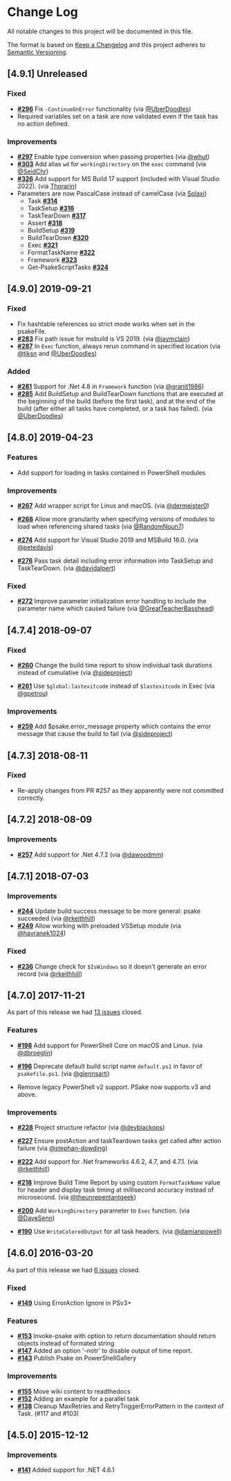 # Change Log

All notable changes to this project will be documented in this file.

The format is based on [Keep a Changelog](http://keepachangelog.com/)
and this project adheres to [Semantic Versioning](http://semver.org/).

## [4.9.1] Unreleased

### Fixed

- [**#296**](https://github.com/psake/psake/pull/296) Fix `-ContinueOnError` functionality (via [@UberDoodles](https://github.com/UberDoodles))
- Required variables set on a task are now validated even if the task has no action defined.

### Improvements

- [**#297**](https://github.com/psake/psake/pull/297) Enable type conversion when passing properties (via [@whut](https://github.com/whut))
- [**#303**](https://github.com/psake/psake/pull/303) Add alias `wd` for `workingDirectory` on the `exec` command (via [@SeidChr](https://github.com/SeidChr))
- [**#326**](https://github.com/psake/psake/pull/326) Add support for MS Build 17 support (included with Visual Studio 2022). (via [Thorarin](https://github.com/Thorarin))
- Parameters are now PascalCase instead of camelCase (via [Splaxi](https://github.com/Splaxi))
   - Task [**#314**](https://github.com/psake/psake/pull/314)
   - TaskSetup [**#316**](https://github.com/psake/psake/pull/316)
   - TaskTearDown [**#317**](https://github.com/psake/psake/pull/317)
   - Assert [**#318**](https://github.com/psake/psake/pull/318)
   - BuildSetup [**#319**](https://github.com/psake/psake/pull/319)
   - BuildTearDown [**#320**](https://github.com/psake/psake/pull/320)
   - Exec [**#321**](https://github.com/psake/psake/pull/321)
   - FormatTaskName [**#322**](https://github.com/psake/psake/pull/322)
   - Framework [**#323**](https://github.com/psake/psake/pull/323)
   - Get-PsakeScriptTasks [**#324**](https://github.com/psake/psake/pull/324)

## [4.9.0] 2019-09-21

### Fixed

- Fix hashtable references so strict mode works when set in the psakeFile.
- [**#283**](https://github.com/psake/psake/pull/283) Fix path issue for msbuild is VS 2019. (via [@jaymclain](https://github.com/jaymclain))
- [**#287**](https://github.com/psake/psake/pull/287) In `Exec` function, always rerun command in specified location (via [@tiksn](https://github.com/tiksn) and [@UberDoodles](https://github.com/UberDoodles))

### Added

- [**#281**](https://github.com/psake/psake/pull/281) Support for .Net 4.8 in `Framework` function (via [@granit1986](https://github.com/granit1986))
- [**#285**](https://github.com/psake/psake/pull/285) Add BuildSetup and BuildTearDown functions that are executed at the beginning of the build (before the first task), and at the end of the build (after either all tasks have completed, or a task has failed). (via [@UberDoodles](https://github.com/UberDoodles))

## [4.8.0] 2019-04-23

### Features

- Add support for loading in tasks contained in PowerShell modules

### Improvements

- [**#267**](https://github.com/psake/psake/pull/267) Add wrapper script for Linux and macOS. (via [@dermeister0](https://github.com/dermeister0))

- [**#268**](https://github.com/psake/psake/pull/268) Allow more granularity when specifying versions of modules to load when referencing shared tasks (via [@RandomNoun7](https://github.com/RandomNoun7))

- [**#274**](https://github.com/psake/psake/pull/274) Add support for Visual Studio 2019 and MSBuild 16.0. (via [@petedavis](https://github.com/petedavis))

- [**#276**](https://github.com/psake/psake/pull/276) Pass task detail including error information into TaskSetup and TaskTearDown. (via [@davidalpert](https://github.com/davidalpert))

### Fixed

- [**#272**](https://github.com/psake/psake/pull/272) Improve parameter initialization error handling to include the parameter name which caused failure (via [@GreatTeacherBasshead](https://github.com/GreatTeacherBasshead))

## [4.7.4] 2018-09-07

### Fixed

- [**#260**](https://github.com/psake/psake/pull/260) Change the build time report to show individual task durations instead of cumulative (via [@sideproject](https://github.com/sideproject))

- [**#261**](https://github.com/psake/psake/pull/261) Use `$global:lastexitcode` instead of `$lastexitcode` in Exec (via [@gpetrou](https://github.com/gpetrou))

### Improvements

- [**#259**](https://github.com/psake/psake/pull/259) Add $psake.error_message property which contains the error message that cause the build to fail (via [@sideproject](https://github.com/sideproject))

## [4.7.3] 2018-08-11

### Fixed

- Re-apply changes from PR #257 as they apparently were not committed correctly.

## [4.7.2] 2018-08-09

### Improvements

- [**#257**](https://github.com/psake/psake/pull/257) Add support for .Net 4.7.2 (via [@dawoodmm](https://github.com/dawoodmm))

## [4.7.1] 2018-07-03

### Improvements

- [**#244**](https://github.com/psake/psake/pull/244) Update build success message to be more general: psake succeeded (via [@rkeithhill](https://github.com/rkeithhill))
- [**#249**](https://github.com/psake/psake/pull/249) Allow working with preloaded VSSetup module (via [@havranek1024](https://github.com/havranek1024))

### Fixed

- [**#236**](https://github.com/psake/psake/pull/236) Change check for `$IsWindows` so it doesn't generate an error record (via [@rkeithhill](https://github.com/rkeithhill))

## [4.7.0] 2017-11-21

As part of this release we had [13 issues](https://github.com/psake/psake/issues?q=milestone%3Av4.7.0+is%3Aclosed) closed.

### Features

- [**#198**](https://github.com/psake/psake/pull/198) Add support for PowerShell Core on macOS and Linux. (via [@dbroeglin](https://github.com/dbroeglin))

- [**#196**](https://github.com/psake/psake/pull/196) Deprecate default build script name `default.ps1` in favor of `psakefile.ps1`. (via [@glennsarti](https://github.com/glennsarti))

- Remove legacy PowerShell v2 support. PSake now supports v3 and above.

### Improvements

- [**#228**](https://github.com/psake/psake/pull/228) Project structure refactor (via [@devblackops](https://github.com/devblackops))

- [**#227**](https://github.com/psake/psake/pull/227) Ensure postAction and taskTeardown tasks get called after action failure (via [@stephan-dowding](https://github.com/stephan-dowding))

- [**#222**](https://github.com/psake/psake/pull/222) Add support for .Net frameworks 4.6.2, 4.7, and 4.7.1. (via [@rkeithhill](https://github.com/rkeithhill))

- [**#218**](https://github.com/psake/psake/pull/218) Improve Build Time Report by using custom `FormatTaskName` value for header and display task timing at millisecond accuracy instead of microsecond. (via [@theunrepentantgeek](https://github.com/theunrepentantgeek))

- [**#200**](https://github.com/psake/psake/pull/200) Add `WorkingDirectory` parameter to `Exec` function. (via [@DaveSenn](https://github.com/DaveSenn))

- [**#190**](https://github.com/psake/psake/pull/190) Use `WriteColoredOutput` for all task headers. (via [@damianpowell](https://github.com/damianpowell))

## [4.6.0] 2016-03-20

As part of this release we had [6 issues](https://github.com/psake/psake/issues?milestone=6&state=closed) closed.

### Fixed

- [**#149**](https://github.com/psake/psake/pull/149) Using ErrorAction Ignore in PSv3+

### Features

- [**#153**](https://github.com/psake/psake/issues/153) Invoke-psake with option to return documentation should return objects instead of formated string
- [**#147**](https://github.com/psake/psake/pull/147) Added an option '-notr' to disable output of time report.
- [**#143**](https://github.com/psake/psake/issues/143) Publish Psake on PowerShellGallery

### Improvements

- [**#155**](https://github.com/psake/psake/issues/155) Move wiki content to readthedocs
- [**#152**](https://github.com/psake/psake/pull/152) Adding an example for a parallel task
- [**#138**](https://github.com/psake/psake/pull/138) Cleanup MaxRetries and RetryTriggerErrorPattern in the context of Task. (#117 and #103)

## [4.5.0] 2015-12-12

### Improvements

- [**#141**](https://github.com/psake/psake/pull/141) Added support for .NET 4.6.1
